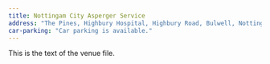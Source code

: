 ```yaml
---
title: Nottingam City Asperger Service
address: "The Pines, Highbury Hospital, Highbury Road, Bulwell, Nottinghamshire, NG6 9DR"
car-parking: "Car parking is available."
---
```


This is the text of the venue file.